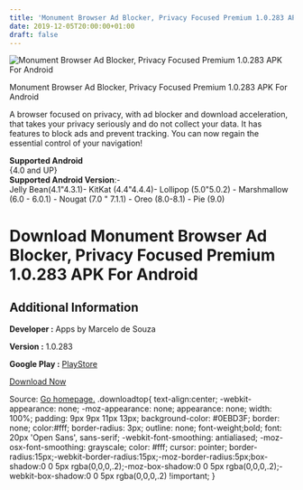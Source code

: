```yaml
---
title: 'Monument Browser Ad Blocker, Privacy Focused Premium 1.0.283 APK For Android'
date: 2019-12-05T20:00:00+01:00
draft: false
---
```


![Monument Browser Ad Blocker, Privacy Focused Premium 1.0.283 APK For Android](https://i0.wp.com/apkhome.net/wp-content/uploads/2019/12/Monument-Browser-Ad-Blocker-Privacy-Focused-Premium-1.0.283.png "Monument Browser Ad Blocker, Privacy Focused Premium 1.0.283 APK For Android")

  

Monument Browser Ad Blocker, Privacy Focused Premium 1.0.283 APK For Android

A browser focused on privacy, with ad blocker and download acceleration, that takes your privacy seriously and do not collect your data. It has features to block ads and prevent tracking. You can now regain the essential control of your navigation!

**Supported Android**  
{4.0 and UP}  
**Supported Android Version**:-  
Jelly Bean(4.1"4.3.1)- KitKat (4.4"4.4.4)- Lollipop (5.0"5.0.2) - Marshmallow (6.0 - 6.0.1) - Nougat (7.0 " 7.1.1) - Oreo (8.0-8.1) - Pie (9.0)

Download Monument Browser Ad Blocker, Privacy Focused Premium 1.0.283 APK For Android
=====================================================================================

Additional Information
----------------------

**Developer :** Apps by Marcelo de Souza

**Version :** 1.0.283

**Google Play :** [PlayStore](https://play.google.com/store/apps/details?id=br.marcelo.monumentbrowser)

  

[Download Now](https://store4app.co/post/monument-browser-ad-blocker-privacy-focused-premium-1-0-283-apk-for-android_1575536516)

  
Source: [Go homepage.](https://store4app.co/post/monument-browser-ad-blocker-privacy-focused-premium-1-0-283-apk-for-android_1575536516) .downloadtop{ text-align:center; -webkit-appearance: none; -moz-appearance: none; appearance: none; width: 100%; padding: 9px 9px 11px 13px; background-color: #0EBD3F; border: none; color:#fff; border-radius: 3px; outline: none; font-weight;bold; font: 20px 'Open Sans', sans-serif; -webkit-font-smoothing: antialiased; -moz-osx-font-smoothing: grayscale; color: #fff; cursor: pointer; border-radius:15px;-webkit-border-radius:15px;-moz-border-radius:5px;box-shadow:0 0 5px rgba(0,0,0,.2);-moz-box-shadow:0 0 5px rgba(0,0,0,.2);-webkit-box-shadow:0 0 5px rgba(0,0,0,.2) !important; }